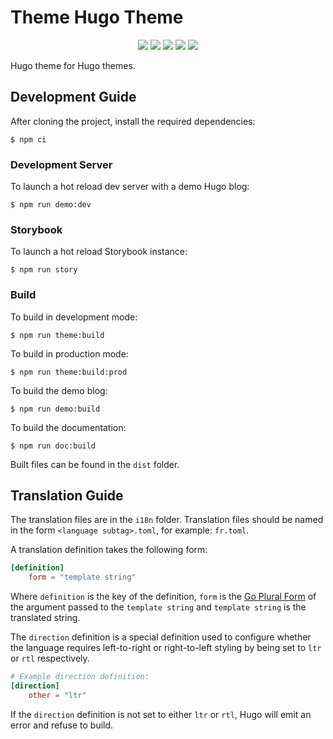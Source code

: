 # Theme Hugo Theme

<p align="center">
    <img src="https://img.shields.io/github/v/release/LKummer/Lander">
    <img src="https://img.shields.io/github/workflow/status/LKummer/Lander/Lint?label=lint">
    <img src="https://img.shields.io/github/workflow/status/LKummer/Lander/Deliver?label=deliver">
    <img src="https://img.shields.io/github/workflow/status/LKummer/Lander/Deploy Sites?label=deploy">
    <img src="https://img.shields.io/github/license/LKummer/Lander">
</p>

Hugo theme for Hugo themes.

## Development Guide

After cloning the project, install the required dependencies:
```shell
$ npm ci
```

### Development Server

To launch a hot reload dev server with a demo Hugo blog:
```shell
$ npm run demo:dev
```

### Storybook

To launch a hot reload Storybook instance:
```shell
$ npm run story
```

### Build

To build in development mode:
```shell
$ npm run theme:build
```

To build in production mode:
```shell
$ npm run theme:build:prod
```

To build the demo blog:
```shell
$ npm run demo:build
```

To build the documentation:
```shell
$ npm run doc:build
```

Built files can be found in the `dist` folder.

## Translation Guide

The translation files are in the `i18n` folder. Translation files should be
named in the form `<language subtag>.toml`, for example: `fr.toml`.

A translation definition takes the following form:
```toml
[definition]
    form = "template string"
```

Where `definition` is the key of the definition, `form` is the
[Go Plural Form](https://godoc.org/golang.org/x/text/feature/plural#Form)
of the argument passed to the `template string` and `template string` is the
translated string.

The `direction` definition is a special definition used to configure whether
the language requires left-to-right or right-to-left styling by being set to
`ltr` or `rtl` respectively.

```toml
# Example direction definition:
[direction]
    other = "ltr"
```

If the `direction` definition is not set to either `ltr` or `rtl`, Hugo will
emit an error and refuse to build. 
